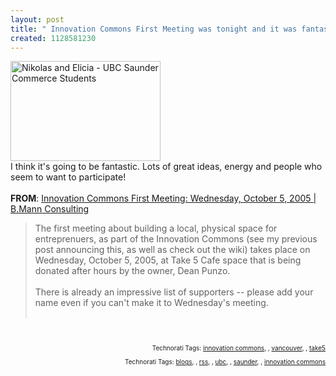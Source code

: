 ```yaml
---
layout: post
title: " Innovation Commons First Meeting was tonight and it was fantastic"
created: 1128581230
---
```

<a href="http://flickr.com/photos/35034347371@N01/49892284" title="undefined"><img title="Nikolas and Elicia - UBC Saunder Commerce Students" src="http://photos26.flickr.com/49892284_0daaa0bf58_m.jpg" alt="Nikolas and Elicia - UBC Saunder Commerce Students" style="border: 0px solid ; width: 240px; height: 160px;" /></a><br />I think it's going to be fantastic. Lots of great ideas, energy and people who seem to want to participate!<br /><cite cite="http://www.bmannconsulting.com/blog/bmann/innovation-commons-first-meeting-wednesday-october-5-2005"></cite><br /><span style="font-weight: bold;">FROM</span>: <a href="http://www.bmannconsulting.com/blog/bmann/innovation-commons-first-meeting-wednesday-october-5-2005">Innovation Commons First Meeting: Wednesday, October 5, 2005 | B.Mann Consulting</a><blockquote cite="http://www.bmannconsulting.com/blog/bmann/innovation-commons-first-meeting-wednesday-october-5-2005">The first meeting about building a local, physical space for entreprenuers, as part of the Innovation Commons (see my previous post announcing this, as well as check out the wiki) takes place on Wednesday, October 5, 2005, at Take 5 Cafe space that is being donated after hours by the owner, Dean Punzo.<br /><br />There is already an impressive list of supporters -- please add your name even if you can't make it to Wednesday's meeting.<br /><br /></blockquote><p class="citation"><cite cite="http://www.bmannconsulting.com/blog/bmann/innovation-commons-first-meeting-wednesday-october-5-2005"></cite></p><br /><!-- technorati tags begin --><p style="font-size: 10px; text-align: right;">Technorati Tags: <a href="http://technorati.com/tag/innovation%20commons" rel="tag">innovation commons</a>, , <a href="http://technorati.com/tag/%20vancouver" rel="tag"> vancouver</a>, , <a href="http://technorati.com/tag/%20take5" rel="tag"> take5</a></p><!-- technorati tags end --><!-- technorati tags begin --><p style="font-size:10px;text-align:right;">Technorati Tags: <a href="http://technorati.com/tag/blogs" rel="tag">blogs</a>, <a href="http://technorati.com/tag/" rel="tag"></a>, <a href="http://technorati.com/tag/ rss" rel="tag"> rss</a>, <a href="http://technorati.com/tag/" rel="tag"></a>, <a href="http://technorati.com/tag/ ubc" rel="tag"> ubc</a>, <a href="http://technorati.com/tag/" rel="tag"></a>, <a href="http://technorati.com/tag/ saunder" rel="tag"> saunder</a>, <a href="http://technorati.com/tag/" rel="tag"></a>, <a href="http://technorati.com/tag/ innovation commons" rel="tag"> innovation commons</a></p><!-- technorati tags end -->

